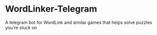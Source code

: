 # WordLinker-Telegram
A telegram bot for WordLink and similar games that helps solve puzzles you're stuck on
